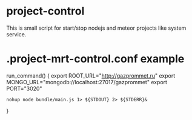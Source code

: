 project-control
===============

This is small script for start/stop nodejs and meteor projects like system service.

.project-mrt-control.conf example
=================================

run_command() {
    export ROOT_URL="http://gazprommet.ru"
    export MONGO_URL="mongodb://localhost:27017/gazprommet"
    export PORT="3020"

    nohup node bundle/main.js 1> ${STDOUT} 2> ${STDERR}&
}

